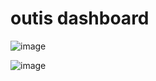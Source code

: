 # outis dashboard
![image](https://github.com/isaqueveras/outis-dashboard/assets/46972789/c459ffb4-c046-47d6-b08a-8398c05e5850)

![image](https://github.com/isaqueveras/outis-dashboard/assets/46972789/41653f86-d180-41a1-9484-be4d750cae28)
